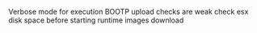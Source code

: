 Verbose mode for execution
BOOTP upload checks are weak
check esx disk space before starting
runtime images download
